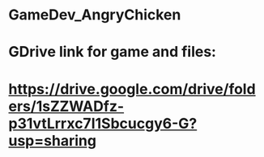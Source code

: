 # GameDev_AngryChicken
# GDrive link for game and files:
# https://drive.google.com/drive/folders/1sZZWADfz-p31vtLrrxc7I1Sbcucgy6-G?usp=sharing
